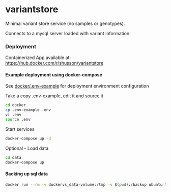 # variantstore
Minimal variant store service (no samples or genotypes).

Connects to a mysql server loaded with variant information.

### Deployment

Containerized App available at:
https://hub.docker.com/r/shusson/variantstore

#### Example deployment using docker-compose

See [docker/.env-example](docker/.env-example) for deployment environment configuration

Take a copy .env-example, edit it and source it
```bash
cd docker
cp .env-example .env
vi .env
source .env
```

Start services
```bash
docker-compose up -d
```

Optional - Load data
```bash
cd data
docker-compose up
```

#### Backing up sql data

```bash
docker run --rm -v dockervs_data-volume:/tmp -v $(pwd):/backup ubuntu tar cvf /backup/backup.tar /tmp
```
